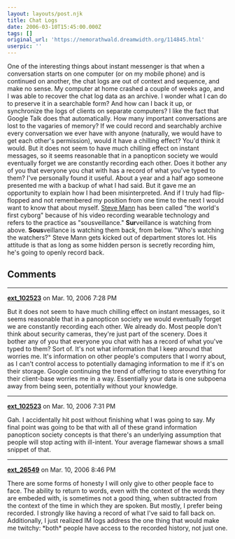 ```yaml
---
layout: layouts/post.njk
title: Chat Logs
date: 2006-03-10T15:45:00.000Z
tags: []
original_url: 'https://nemorathwald.dreamwidth.org/114845.html'
userpic: ''
---
```

One of the interesting things about instant messenger is that when a conversation starts on one computer (or on my mobile phone) and is continued on another, the chat logs are out of context and sequence, and make no sense. My computer at home crashed a couple of weeks ago, and I was able to recover the chat log data as an archive. I wonder what I can do to preserve it in a searchable form? And how can I back it up, or synchronize the logs of clients on separate computers? I like the fact that Google Talk does that automatically. How many important conversations are lost to the vagaries of memory? If we could record and searchably archive every conversation we ever have with anyone (naturally, we would have to get each other's permission), would it have a chilling effect? You'd think it would. But it does not seem to have much chilling effect on instant messages, so it seems reasonable that in a panopticon society we would eventually forget we are constantly recording each other. Does it bother any of you that everyone you chat with has a record of what you've typed to them? I've personally found it useful. About a year and a half ago someone presented me with a backup of what I had said. But it gave me an opportunity to explain how I had been misinterpreted. And if I truly had flip-flopped and not remembered my position from one time to the next I would want to know that about myself. [Steve Mann](http://wearcam.org/) has been called "the world's first cyborg" because of his video recording wearable technology and refers to the practice as "sousveillance." **Sur**veillance is watching from above. **Sous**veillance is watching them back, from below. "Who's watching the watchers?" Steve Mann gets kicked out of department stores lot. His attitude is that as long as some hidden person is secretly recording him, he's going to openly record back.

## Comments

---

**[ext_102523](https://www.dreamwidth.org/users/ext_102523)** on Mar. 10, 2006 7:28 PM

But it does not seem to have much chilling effect on instant messages, so it seems reasonable that in a panopticon society we would eventually forget we are constantly recording each other. We already do. Most people don't think about security cameras, they're just part of the scenery. Does it bother any of you that everyone you chat with has a record of what you've typed to them? Sort of. It's not what information that I keep around that worries me. It's information on other people's computers that I worry about, as I can't control access to potentially damaging information to me if it's on their storage. Google continuing the trend of offering to store everything for their client-base worries me in a way. Essentially your data is one subpoena away from being seen, potentially without your knowledge.

---

**[ext_102523](https://www.dreamwidth.org/users/ext_102523)** on Mar. 10, 2006 7:31 PM

Gah. I accidentally hit post without finishing what I was going to say. My final point was going to be that with all of these grand information panopticon society concepts is that there's an underlying assumption that people will stop acting with ill-intent. Your average flamewar shows a small snippet of that.

---

**[ext_26549](https://www.dreamwidth.org/users/ext_26549)** on Mar. 10, 2006 8:46 PM

There are some forms of honesty I will only give to other people face to face. The ability to return to words, even with the context of the words they are embeded with, is sometimes not a good thing, when subtracted from the context of the time in which they are spoken. But mostly, I prefer being recorded. I strongly like having a record of what I've said to fall back on. Additionally, I just realized IM logs address the one thing that would make me twitchy: \*both\* people have access to the recorded history, not just one.
